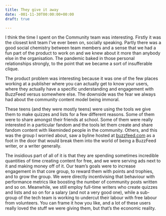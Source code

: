 ```yaml
---
title: They give it away
date: -001-11-30T00:00:00+00:00
draft: true

---
```

I think the time I spent on the Community team was interesting. Firstly it was the closest knit team I’ve ever been on, socially speaking. Partly there was a good social chemistry between team members and a sense that we had a fun part of the product to work on and we knew about it more than anybody else in the organisation. The pandemic baked in those personal relationships strongly, to the point that we became a sort of insufferable clique.

The product problem was interesting because it was one of the few places working at a publisher where you can actually get to know your users, where they actually have a specific understanding and engagement with BuzzFeed versus somewhere else. The downside was the fear we always had about the community content model being immoral.

These teens (and they were mostly teens) were using the tools we give them to make quizzes and lists for a few different reasons. Some of them were to share amongst their friends at school. Some of them were really interested in a particular fandom and the tools let them create and share fandom content with likeminded people in the community. Others, and this was the group I worried about, saw a byline hosted at [buzzfeed.com][1] as a foot in the door that would break them into the world of being a BuzzFeed writer, or a writer generally.

The insidious part of all of it is that they are spending sometimes incredible quantities of time creating content for free, and we were serving ads next to it and making money off of it. Our team’s goals were to increase engagement in that core group, to reward them with points and trophies, and to grow the group. We were directly incentivising that behaviour with performance metrics like boosting the number of community posts written and so on. Meanwhile, we still employ full-time writers who create quizzes and lists and so on for a salary (and not a very good one), while a sub-group of the tech team is working to undercut their labour with free labour from volunteers. You can frame it how you like, and a lot of these users really loved the stuff we were giving them, but that’s the economic reality.

 [1]: https://buzzfeed.com